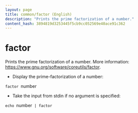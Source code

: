 ```yaml
---
layout: page
title: common/factor (English)
description: "Prints the prime factorization of a number."
content_hash: 3894819d3253445f5cb9cc052569e40ace91c362
---
```

# factor

Prints the prime factorization of a number.
More information: <https://www.gnu.org/software/coreutils/factor>.

- Display the prime-factorization of a number:

`factor `<span class="tldr-var badge badge-pill bg-dark-lm bg-white-dm text-white-lm text-dark-dm font-weight-bold">number</span>

- Take the input from stdin if no argument is specified:

`echo `<span class="tldr-var badge badge-pill bg-dark-lm bg-white-dm text-white-lm text-dark-dm font-weight-bold">number</span>` | factor`
